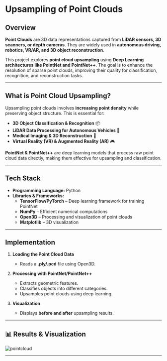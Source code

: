 # Upsampling of Point Clouds

## Overview  
**Point Clouds** are 3D data representations captured from **LiDAR sensors, 3D scanners, or depth cameras**. They are widely used in **autonomous driving, robotics, VR/AR, and 3D object reconstruction**.  

This project explores **point cloud upsampling** using **Deep Learning architectures like PointNet and PointNet++**. The goal is to enhance the resolution of sparse point clouds, improving their quality for classification, recognition, and reconstruction tasks.  

---

## What is Point Cloud Upsampling?  
Upsampling point clouds involves **increasing point density** while preserving object structure. This is essential for:  
- **3D Object Classification & Recognition** 📦  
- **LiDAR Data Processing for Autonomous Vehicles** 🚗  
- **Medical Imaging & 3D Reconstruction** 🏥  
- **Virtual Reality (VR) & Augmented Reality (AR)** 🎮  

**PointNet & PointNet++** are deep learning models that process raw point cloud data directly, making them effective for upsampling and classification.  

---

## Tech Stack  
- **Programming Language:** Python 
- **Libraries & Frameworks:**  
  - **TensorFlow/PyTorch** – Deep learning framework for training PointNet  
  - **NumPy** – Efficient numerical computations  
  - **Open3D** – Processing and visualization of point clouds  
  - **Matplotlib** – 3D visualization  

---

## Implementation  
1. **Loading the Point Cloud Data**  
   - Reads a **.ply/.pcd** file using Open3D.  

2. **Processing with PointNet/PointNet++**  
   - Extracts geometric features.  
   - Classifies objects into different categories.  
   - Upsamples point clouds using deep learning.  

3. **Visualization**  
   - Displays **before and after** upsampling results.  

---

## 📊 Results & Visualization  
![pointcloud](Upsampling-of-PointCloud/pc.png?raw=true "pc")

--- 
